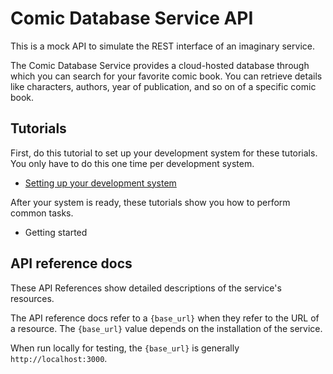 # Comic Database Service API

This is a mock API to simulate the REST interface of an imaginary service.

The Comic Database Service provides a cloud-hosted database through which you can search for your favorite comic book. You can retrieve details like characters, authors, year of publication, and so on of a specific comic book.

## Tutorials

First, do this tutorial to set up your development system for these tutorials. You only have to do this one time per development system.

* [Setting up your development system](tutorials/dev-env.md)

After your system is ready, these tutorials show you how to perform common tasks.
- Getting started

## API reference docs

These API References show detailed descriptions of the service's resources.

The API reference docs refer to a `{base_url}` when they
refer to the URL of a resource. The `{base_url}` value depends
on the installation of the service.

When run locally for testing, the `{base_url}` is
generally `http://localhost:3000`.

